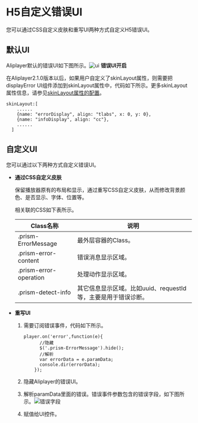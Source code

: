 H5自定义错误UI 
==============================

您可以通过CSS自定义皮肤和重写UI两种方式自定义H5错误UI。

默认UI 
-------------------------

Aliplayer默认的错误UI如下图所示。![ui](https://static-aliyun-doc.oss-accelerate.aliyuncs.com/assets/img/zh-CN/2107869161/p269995.png) **错误UI开启** 

在Aliplayer2.1.0版本以后，如果用户自定义了skinLayout属性，则需要把displayError UI组件添加到skinLayout属性中，代码如下所示。更多skinLayout属性信息，请参见[skinLayout属性的配置](/intl.zh-CN/播放器SDK/Web播放器/更多功能介绍/配置skinLayout属性.md)。

    skinLayout:[
        ......
        {name: "errorDisplay", align: "tlabs", x: 0, y: 0},
        {name: "infoDisplay", align: "cc"},
        ......
      ]



自定义UI 
--------------------------

您可以通过以下两种方式自定义错误UI。

* **通过CSS自定义皮肤** 

  保留播放器原有的布局和显示，通过重写CSS自定义皮肤，从而修改背景颜色、是否显示、字体、位置等。

  相关联的CSS如下表所示。
  

  |        Class名称         |                  说明                   |
  |------------------------|---------------------------------------|
  | .prism-ErrorMessage    | 最外层容器的Class。                          |
  | .prism-error-content   | 错误消息显示区域。                             |
  | .prism-error-operation | 处理动作显示区域。                             |
  | .prism-detect-info     | 其它信息显示区域。比如uuid、requestId等，主要是用于错误诊断。 |

  




<!-- -->

* **重写UI** 

  1. 需要订阅错误事件，代码如下所示。

         player.on('error',function(e){
               //隐藏
               $('.prism-ErrorMessage').hide();
               //解析
               var errorData = e.paramData;
               console.dir(errorData);
             });

     
  
  2. 隐藏Aliplayer的错误UI。

     
  
  3. 解析paramData里面的错误。错误事件参数包含的错误字段，如下图所示。![错误字段](https://static-aliyun-doc.oss-accelerate.aliyuncs.com/assets/img/zh-CN/2107869161/p269996.png)

     
  
  4. 赋值给UI控件。

     
  

  






